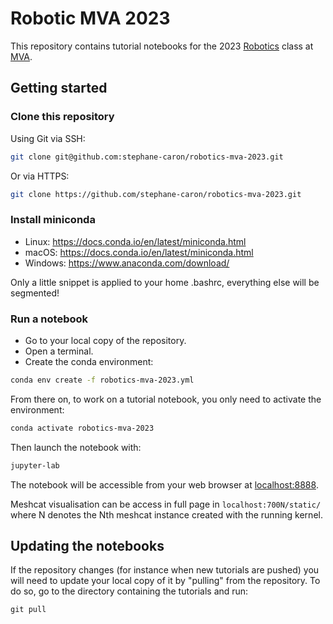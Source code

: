 # Robotic MVA 2023

This repository contains tutorial notebooks for the 2023 [Robotics](https://scaron.info/robotics-mva/) class at [MVA](https://www.master-mva.com/cours/robotics/).

## Getting started

### Clone this repository

Using Git via SSH:

```bash
git clone git@github.com:stephane-caron/robotics-mva-2023.git
```

Or via HTTPS:

```bash
git clone https://github.com/stephane-caron/robotics-mva-2023.git
```

### Install miniconda

- Linux: https://docs.conda.io/en/latest/miniconda.html
- macOS: https://docs.conda.io/en/latest/miniconda.html
- Windows: https://www.anaconda.com/download/

Only a little snippet is applied to your home .bashrc, everything else will be segmented!

### Run a notebook

- Go to your local copy of the repository.
- Open a terminal.
- Create the conda environment:

```bash
conda env create -f robotics-mva-2023.yml
```

From there on, to work on a tutorial notebook, you only need to activate the environment:

```bash
conda activate robotics-mva-2023
```

Then launch the notebook with:

```bash
jupyter-lab
```

The notebook will be accessible from your web browser at [localhost:8888](http://localhost:8888).

Meshcat visualisation can be access in full page in `localhost:700N/static/` where N denotes the Nth meshcat instance created with the running kernel.

## Updating the notebooks

If the repository changes (for instance when new tutorials are pushed) you will need to update your local copy of it by "pulling" from the repository. To do so, go to the directory containing the tutorials and run:

```
git pull
```
